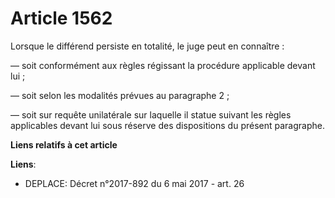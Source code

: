 # Article 1562

Lorsque le différend persiste en totalité, le juge peut en connaître : 

― soit conformément aux règles régissant la procédure applicable devant lui ; 

― soit selon les modalités prévues au paragraphe 2 ; 

― soit sur requête unilatérale sur laquelle il statue suivant les règles applicables devant lui sous réserve des dispositions
du présent paragraphe.

**Liens relatifs à cet article**

**Liens**:

  - DEPLACE: Décret n°2017-892 du 6 mai 2017 - art. 26
